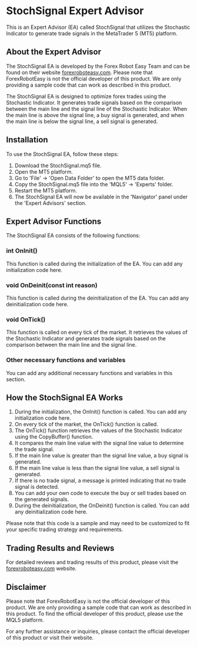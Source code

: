# StochSignal Expert Advisor

This is an Expert Advisor (EA) called StochSignal that utilizes the Stochastic Indicator to generate trade signals in the MetaTrader 5 (MT5) platform.

## About the Expert Advisor

The StochSignal EA is developed by the Forex Robot Easy Team and can be found on their website [forexroboteasy.com](https://forexroboteasy.com/forex-robot-review/stochsignal-review-optimizing-forex-trades-with-stochastic-indicator/). Please note that ForexRobotEasy is not the official developer of this product. We are only providing a sample code that can work as described in this product.

The StochSignal EA is designed to optimize forex trades using the Stochastic Indicator. It generates trade signals based on the comparison between the main line and the signal line of the Stochastic Indicator. When the main line is above the signal line, a buy signal is generated, and when the main line is below the signal line, a sell signal is generated.

## Installation

To use the StochSignal EA, follow these steps:

1. Download the StochSignal.mq5 file.
2. Open the MT5 platform.
3. Go to 'File' -> 'Open Data Folder' to open the MT5 data folder.
4. Copy the StochSignal.mq5 file into the 'MQL5' -> 'Experts' folder.
5. Restart the MT5 platform.
6. The StochSignal EA will now be available in the 'Navigator' panel under the 'Expert Advisors' section.

## Expert Advisor Functions

The StochSignal EA consists of the following functions:

### int OnInit()

This function is called during the initialization of the EA. You can add any initialization code here.

### void OnDeinit(const int reason)

This function is called during the deinitialization of the EA. You can add any deinitialization code here.

### void OnTick()

This function is called on every tick of the market. It retrieves the values of the Stochastic Indicator and generates trade signals based on the comparison between the main line and the signal line.

### Other necessary functions and variables

You can add any additional necessary functions and variables in this section.

## How the StochSignal EA Works

1. During the initialization, the OnInit() function is called. You can add any initialization code here.
2. On every tick of the market, the OnTick() function is called.
3. The OnTick() function retrieves the values of the Stochastic Indicator using the CopyBuffer() function.
4. It compares the main line value with the signal line value to determine the trade signal.
5. If the main line value is greater than the signal line value, a buy signal is generated.
6. If the main line value is less than the signal line value, a sell signal is generated.
7. If there is no trade signal, a message is printed indicating that no trade signal is detected.
8. You can add your own code to execute the buy or sell trades based on the generated signals.
9. During the deinitialization, the OnDeinit() function is called. You can add any deinitialization code here.

Please note that this code is a sample and may need to be customized to fit your specific trading strategy and requirements.

## Trading Results and Reviews

For detailed reviews and trading results of this product, please visit the [forexroboteasy.com](https://forexroboteasy.com/forex-robot-review/stochsignal-review-optimizing-forex-trades-with-stochastic-indicator/) website.

## Disclaimer

Please note that ForexRobotEasy is not the official developer of this product. We are only providing a sample code that can work as described in this product. To find the official developer of this product, please use the MQL5 platform.

For any further assistance or inquiries, please contact the official developer of this product or visit their website.
